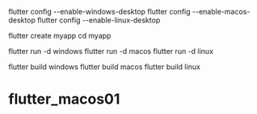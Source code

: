 flutter config --enable-windows-desktop
flutter config --enable-macos-desktop
flutter config --enable-linux-desktop
 
flutter create myapp
cd myapp
 
flutter run -d windows
flutter run -d macos
flutter run -d linux
 
flutter build windows
flutter build macos
flutter build linux
 
# flutter_macos01
